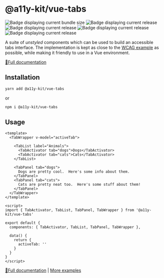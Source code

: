 # @a11y-kit/vue-tabs

![Badge displaying current bundle size](https://badgen.net/bundlephobia/minzip/@a11y-kit/vue-tabs)
![Badge displaying current release](https://badgen.net/npm/v/@a11y-kit/vue-tabs)
![Badge displaying current release](https://badgen.net/npm/dw/@a11y-kit/vue-tabs)
![Badge displaying current release](https://badgen.net/npm/license/@a11y-kit/vue-tabs)
![Badge displaying current release](https://badgen.net/npm/types/@a11y-kit/vue-tabs)

A suite of *unstyled* components which can be used to build an accessible tabs interface.  The implementation is kept as close to the [WCAG example](https://www.w3.org/TR/wai-aria-practices/examples/tabs/tabs-2/tabs.html) as possible, while making it friendly to use in a Vue environment.

[📖Full documentation](https://a11y-kit.com/packages/vue-tabs)

## Installation

```bash
yarn add @a11y-kit/vue-tabs
```

or

```bash
npm i @a11y-kit/vue-tabs
```

## Usage

```vue
<template>
  <TabWrapper v-model="activeTab">

    <TabList label="Animals">
      <TabActivator tab="dogs">Dogs</TabActivator>
      <TabActivator tab="cats">Cats</TabActivator>
    </TabList>

    <TabPanel tab="dogs">
      Dogs are pretty cool.  Here's some info about them.
    </TabPanel>
    <TabPanel tab="cats">
      Cats are pretty neat too.  Here's some stuff about them!
    </TabPanel>
  </TabWrapper>
</template>

<script>
import { TabActivator, TabList, TabPanel, TabWrapper } from '@a11y-kit/vue-tabs'

export default {
  components: { TabActivator, TabList, TabPanel, TabWrapper },

  data() {
    return {
      activeTab: ''
    }
  }
}
</script>
```

[📖Full documentation](https://a11y-kit.com/packages/vue-tabs) | [More examples](https://a11y-kit.github.io/a11y-kit/vue-storybook)

